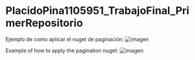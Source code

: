# PlacidoPina1105951_TrabajoFinal_PrimerRepositorio

Ejemplo de como aplicar el nuget de paginación:
![imagen](https://github.com/user-attachments/assets/9c26e820-c30a-4200-8c25-ddd07a7ffd61)

Example of how to apply the pagination nuget:
![imagen](https://github.com/user-attachments/assets/9c26e820-c30a-4200-8c25-ddd07a7ffd61)

